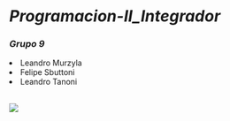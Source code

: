 # <i><b>Programacion-II_Integrador</b></i>

### <i><b>Grupo 9</b></i>
<li>Leandro Murzyla</li>
<li>Felipe Sbuttoni</li>
<li>Leandro Tanoni</li>
<br>
<p align="left">
  <a href="https://skillicons.dev">
    <img src="https://skillicons.dev/icons?i=python&perline=14" />
  </a>
</p>
